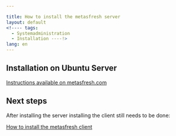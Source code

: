 ```yaml
---

title: How to install the metasfresh server
layout: default
<!---- tags:
  - Systemadministration
  - Installation ----!>
lang: en
---
```


## Installation on Ubuntu Server

[Instructions available on metasfresh.com](http://metasfresh.com/dokumentation/installation-metas-fresh-unter-ubuntu-mittels-installationspaket/)

## Next steps

After installing the server installing the client still needs to be done:

[How to install the metasfresh client](How_to_install_metasfresh_client)
